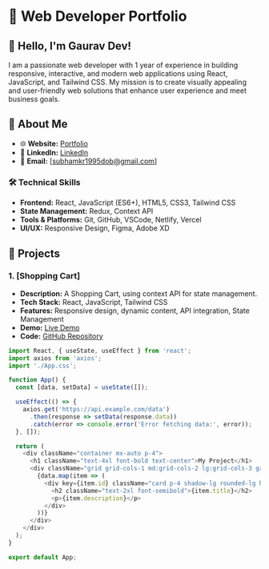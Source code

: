 # 🚀 Web Developer Portfolio

## 👋 Hello, I'm Gaurav Dev!

I am a passionate web developer with 1 year of experience in building responsive, interactive, and modern web applications using React, JavaScript, and Tailwind CSS. My mission is to create visually appealing and user-friendly web solutions that enhance user experience and meet business goals.

## 🌟 About Me

- 🌐 **Website:** [Portfolio](https://gdev-portfolio.netlify.app/)
- 💼 **LinkedIn:** [LinkedIn](https://www.linkedin.com/in/gaurav-dev-031a65141/)
- 📧 **Email:** [subhamkr1995dob@gmail.com]

### 🛠️ Technical Skills

- **Frontend:** React, JavaScript (ES6+), HTML5, CSS3, Tailwind CSS
- **State Management:** Redux, Context API
- **Tools & Platforms:** Git, GitHub, VSCode, Netlify, Vercel
- **UI/UX:** Responsive Design, Figma, Adobe XD

## 💼 Projects

### 1. **[Shopping Cart]**

- **Description:** A Shopping Cart, using context API for state management.
- **Tech Stack:** React, JavaScript, Tailwind CSS
- **Features:** Responsive design, dynamic content, API integration, State Management
- **Demo:** [Live Demo](https://gdev-shopping-cart.netlify.app/)
- **Code:** [GitHub Repository](https://github.com/Gaurav-Dev24/Shopping-Cart-Project)

```javascript
import React, { useState, useEffect } from 'react';
import axios from 'axios';
import './App.css';

function App() {
  const [data, setData] = useState([]);

  useEffect(() => {
    axios.get('https://api.example.com/data')
      .then(response => setData(response.data))
      .catch(error => console.error('Error fetching data:', error));
  }, []);

  return (
    <div className="container mx-auto p-4">
      <h1 className="text-4xl font-bold text-center">My Project</h1>
      <div className="grid grid-cols-1 md:grid-cols-2 lg:grid-cols-3 gap-4 mt-4">
        {data.map(item => (
          <div key={item.id} className="card p-4 shadow-lg rounded-lg hover:bg-gray-100 transition duration-300">
            <h2 className="text-2xl font-semibold">{item.title}</h2>
            <p>{item.description}</p>
          </div>
        ))}
      </div>
    </div>
  );
}

export default App;

